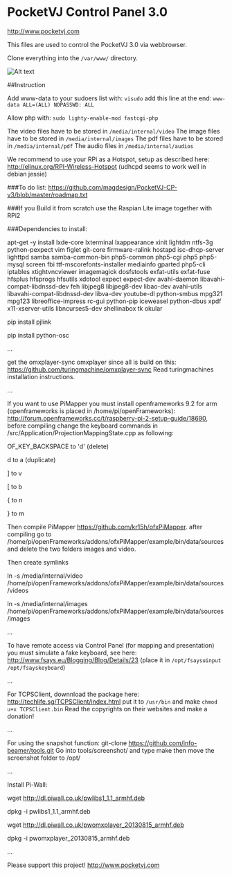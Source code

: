 # PocketVJ Control Panel 3.0

http://www.pocketvj.com

This files are used to control the PocketVJ 3.0 via webbrowser.

Clone everything into the `/var/www/` directory.

![Alt text](https://github.com/magdesign/PocketVJ-CP-v3/blob/master/05_mapper.png?raw=true "Optional Title")




##Instruction

Add www-data to your sudoers list with: `visudo` add this line at the end: `www-data ALL=(ALL) NOPASSWD: ALL`

Allow php with: `sudo lighty-enable-mod fastcgi-php`

The video files have to be stored in `/media/internal/video`
The image files have to be stored in `/media/internal/images`
The pdf files have to be stored in `/media/internal/pdf`
The audio files in `/media/internal/audios`

We recommend to use your RPi as a Hotspot, setup as described here: http://elinux.org/RPI-Wireless-Hotspot
(udhcpd seems to work well in debian jessie)

###To do list:
https://github.com/magdesign/PocketVJ-CP-v3/blob/master/roadmap.txt

###If you Build it from scratch
use the Raspian Lite image together with RPi2

###Dependencies to install:

apt-get -y install lxde-core lxterminal lxappearance xinit lightdm ntfs-3g python-pexpect vim figlet git-core firmware-ralink hostapd isc-dhcp-server lighttpd samba samba-common-bin php5-common php5-cgi php5 php5-mysql screen fbi ttf-mscorefonts-installer mediainfo gparted php5-cli iptables xtightvncviewer imagemagick dosfstools exfat-utils exfat-fuse hfsplus hfsprogs hfsutils xdotool expect expect-dev avahi-daemon libavahi-compat-libdnssd-dev feh libjpeg8 libjpeg8-dev libao-dev avahi-utils libavahi-compat-libdnssd-dev libva-dev youtube-dl python-smbus mpg321 mpg123 libreoffice-impress rc-gui python-pip iceweasel python-dbus xpdf x11-xserver-utils libncurses5-dev shellinabox tk okular

pip install pjlink

pip install python-osc

...

get the omxplayer-sync omxplayer since all is build on this: 
https://github.com/turingmachine/omxplayer-sync
Read turingmachines installation instructions.

...


If you want to use PiMapper you must install openframeworks 9.2 for arm (openframeworks is placed in /home/pi/openFrameworks): http://forum.openframeworks.cc/t/raspberry-pi-2-setup-guide/18690, before compiling change the keyboard commands in /src/Application/ProjectionMappingState.cpp as following:

OF_KEY_BACKSPACE to 'd' (delete)

d to a (duplicate)

] to v

[ to b

{ to n

} to m


Then compile PiMapper https://github.com/kr15h/ofxPiMapper. 
after compiling go to /home/pi/openFrameworks/addons/ofxPiMapper/example/bin/data/sources and delete the two folders images and video.

Then create symlinks

ln -s /media/internal/video /home/pi/openFrameworks/addons/ofxPiMapper/example/bin/data/sources/videos

ln -s /media/internal/images /home/pi/openFrameworks/addons/ofxPiMapper/example/bin/data/sources/images


...

To have remote access via Control Panel (for mapping and presentation) you must simulate a fake keyboard, see here: 
http://www.fsays.eu/Blogging/Blog/Details/23
(place it in `/opt/fsaysuinput` `/opt/fsayskeyboard`) 

...


For TCPSClient, downnload the package here: http://techlife.sg/TCPSClient/index.html
put it to `/usr/bin` and make `chmod u+x TCPSClient.bin`
Read the copyrights on their websites and make a donation!


...


For using the snapshot function:
git-clone https://github.com/info-beamer/tools.git
Go into tools/screenshot/ and type make
then move the screenshot folder to /opt/


...


Install Pi-Wall:

wget http://dl.piwall.co.uk/pwlibs1_1.1_armhf.deb

dpkg -i pwlibs1_1.1_armhf.deb

wget http://dl.piwall.co.uk/pwomxplayer_20130815_armhf.deb

dpkg -i pwomxplayer_20130815_armhf.deb

...

Please support this project! 
http://www.pocketvj.com
